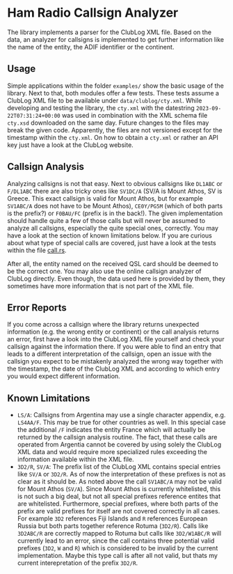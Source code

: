 # Ham Radio Callsign Analyzer

The library implements a parser for the ClubLog XML file.
Based on the data, an analyzer for callsigns is implemented to get further information like the name of the entity, the ADIF identifier or the continent.


## Usage

Simple applications within the folder `examples/` show the basic usage of the library.
Next to that, both modules offer a few tests.
These tests assume a ClubLog XML file to be available under `data/clublog/cty.xml`.
While developing and testing the library, the `cty.xml` with the datestring `2023-09-22T07:31:24+00:00` was used in combination with the XML schema file `cty.xsd` downloaded on the same day.
Future changes to the files may break the given code.
Apparently, the files are not versioned except for the timestamp within the `cty.xml`.
On how to obtain a `cty.xml` or rather an API key just have a look at the ClubLog website.


## Callsign Analysis

Analyzing callsigns is not that easy.
Next to obvious callsigns like `DL1ABC` or `F/DL1ABC` there are also tricky ones like `SV1DC/A` (SV/A is Mount Athos, SV is Greece. This exact callsign is valid for Mount Athos, but for example `SV1ABC/A` does not have to be Mount Athos), `CE0Y/PG5M` (which of both parts is the prefix?) or `F0BAU/FC` (prefix is in the back!).
The given implementation should handle quite a few of those calls but will never be assumed to analyze all callsigns, especially the quite special ones, correctly.
You may have a look at the section of known limitations below.
If you are curious about what type of special calls are covered, just have a look at the tests within the file [call.rs](src/call.rs).

After all, the entity named on the received QSL card should be deemed to be the correct one. You may also use the online callsign analyzer of ClubLog directly. Even though, the data used here is provided by them, they sometimes have more information that is not part of the XML file.


## Error Reports

If you come across a callsign where the library returns unexpected information (e.g. the wrong entity or continent) or the call analysis returns an error, first have a look into the ClubLog XML file yourself and check your callsign against the information there.
If you were able to find an entry that leads to a different interpretation of the callsign, open an issue with the callsign you expect to be mistakenly analyzed the wrong way together with the timestamp, the date of the ClubLog XML and according to which entry you would expect different information.

## Known Limitations

- `LS/A`:
  Callsigns from Argentina may use a single character appendix, e.g. `LS4AA/F`.
  This may be true for other countries as well.
  In this special case the additional `/F` indicates the entity France which will actually be returned by the callsign analysis routine.
  The fact, that these calls are operated from Argentia cannot be covered by using solely the ClubLog XML data and would require more specialized rules exceeding the information available within the XML file.
- `3D2/R`, `SV/A`:
  The prefix list of the ClubLog XML contains special entries like `SV/A` or `3D2/R`.
  As of now the interpretation of these prefixes is not as clear as it should be.
  As noted above the call `SV1ABC/A` may not be valid for Mount Athos (`SV/A`).
  Since Mount Athos is currently whitelisted, this is not such a big deal, but not all special prefixes reference entites that are whitelisted.
  Furthermore, special prefixes, where both parts of the prefix are valid prefixes for itself are not covered correctly in all cases.
  For example `3D2` references Fiji Islands and `R` references European Russia but both parts together reference Rotuma (`3D2/R`).
  Calls like `3D2ABC/R` are correctly mapped to Rotuma but calls like `3D2/W1ABC/R` will currently lead to an error, since the call contains three potential valid prefixes (`3D2`, `W` and `R`) which is considered to be invalid by the current implementation.
  Maybe this type call is after all not valid, but thats my current interepretation of the prefix `3D2/R`.